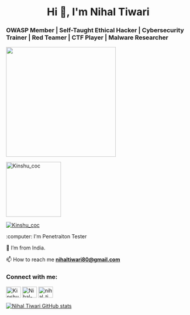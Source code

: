 <h1 align="center">Hi 👋, I'm Nihal Tiwari</h1>

### OWASP Member | Self-Taught Ethical Hacker | Cybersecurity Trainer | Red Teamer | CTF Player | Malware Researcher

<img src="https://media.giphy.com/media/3oEjHWpiVIOGXT5l9m/giphy.gif" width="300">

<br>
<!--<p>&nbsp;<img align="right" src="https://github-readme-stats.vercel.app/api?username=Nihal-Tiwari&show_icons=true&locale=en" alt="Nihal-Tiwari" /></p> -->


<p align="left"> <img src="https://komarev.com/ghpvc/?username=Nihal-Tiwari&label=Profile%20views&color=0e75b6&style=flat" alt="Kinshu_coc" width="150"/> </p>

<p align="left"> <a href="https://twitter.com/Kinshu_coc" target="blank"><img src="https://img.shields.io/twitter/follow/Kinshu_coc?logo=twitter&style=for-the-badge" alt="Kinshu_coc" /></a> </p>
:computer: I'm Penetraiton Tester 

:house_with_garden: I’m from India.

📫 How to reach me **nihaltiwari80@gmail.com**

<h3 align="left">Connect with me:</h3>
<p align="left">
<a href="https://twitter.com/Kinshu_coc" target="blank"><img align="center" src="https://raw.githubusercontent.com/rahuldkjain/github-profile-readme-generator/master/src/images/icons/Social/twitter.svg" alt="Kinshu_coc" height="30" width="40" /></a>
<a href="https://www.linkedin.com/in/nihal-tiwari-09023818b/" target="blank"><img align="center" src="https://raw.githubusercontent.com/rahuldkjain/github-profile-readme-generator/master/src/images/icons/Social/linked-in-alt.svg" alt="Nihal-Tiwari" height="30" width="40" /></a>
<a href="https://instagram.com/nihal_tiwari_" target="blank"><img align="center" src="https://raw.githubusercontent.com/rahuldkjain/github-profile-readme-generator/master/src/images/icons/Social/instagram.svg" alt="nihal_tiwari" height="30" width="40" /></a>
</p>


[![Nihal Tiwari GitHub stats](https://github-readme-stats-sigma-five.vercel.app/api?username=Nihal-Tiwari&theme=dark)](https://github.com/Nihal-Tiwari/github-readme-stats)
